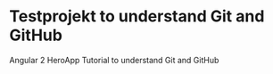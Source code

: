 # Testprojekt to understand Git and GitHub

Angular 2 HeroApp Tutorial to understand Git and GitHub
